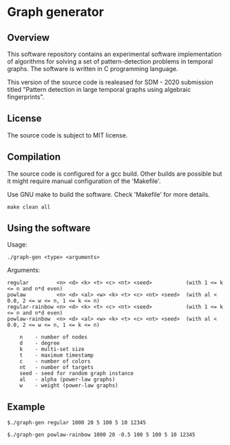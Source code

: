 # Graph generator

## Overview
This software repository contains an experimental software implementation of algorithms for solving a set of pattern-detection problems in temporal graphs. The software is written in C programming language.

This version of the source code is realeased for SDM - 2020 submission titled "Pattern detection in large temporal graphs using algebraic fingerprints".

## License
The source code is subject to MIT license.

## Compilation
The source code is configured for a gcc build. Other builds are possible but it might require manual configuration of the 'Makefile'.

Use GNU make to build the software. Check 'Makefile' for more details.

`make clean all`

## Using the software
Usage:

`./graph-gen <type> <arguments>`

Arguments:

	regular         <n> <d> <k> <t> <c> <nt> <seed>           (with 1 <= k <= n and n*d even)
	powlaw          <n> <d> <al> <w> <k> <t> <c> <nt> <seed>  (with al < 0.0, 2 <= w <= n, 1 <= k <= n)
	regular-rainbow <n> <d> <k> <t> <c> <nt> <seed>           (with 1 <= k <= n and n*d even)
	powlaw-rainbow  <n> <d> <al> <w> <k> <t> <c> <nt> <seed>  (with al < 0.0, 2 <= w <= n, 1 <= k <= n)

		n    - number of nodes
		d    - degree
		k    - multi-set size
		t    - maximum timestamp
		c    - number of colors
		nt   - number of targets
		seed - seed for random graph instance
		al   - alpha (power-law graphs)
		w    - weight (power-law graphs)

## Example

`$./graph-gen regular 1000 20 5 100 5 10 12345`


`$./graph-gen powlaw-rainbow 1000 20 -0.5 100 5 100 5 10 12345`
